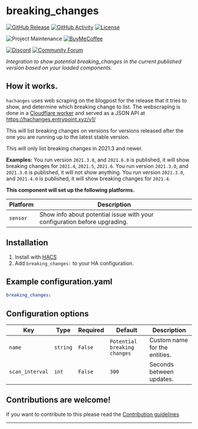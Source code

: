 # breaking_changes

[![GitHub Release][releases-shield]][releases]
[![GitHub Activity][commits-shield]][commits]
[![License][license-shield]](LICENSE.md)

![Project Maintenance][maintenance-shield]
[![BuyMeCoffee][buymecoffeebadge]][buymecoffee]

[![Discord][discord-shield]][discord]
[![Community Forum][forum-shield]][forum]

_Integration to show potential breaking_changes in the current published version based on your loaded components._

## How it works.

`hachanges` uses web scraping on the blogpost for the release that it tries to show, and determine which breaking change to list.
The webscraping is done in a [Cloudflare worker](https://workers.cloudflare.com/) and served as a JSON API at https://hachanges.entrypoint.xyz/v1/

This will list breaking changes on versions for versions released after the one you are running up to the latest stable version.

This will only list breaking changes in 2021.3 and newer.

**Examples:**
You run version `2021.3.0`, and `2021.6.0` is published, it will show breaking changes for `2021.4`, `2021.5`, `2021.6`.
You run version `2021.3.0`, and `2021.3.0` is published, it will not show anything.
You run version `2021.3.0`, and `2021.4.0` is published, it will show breaking changes for `2021.4`.

**This component will set up the following platforms.**

Platform | Description
-- | --
`sensor` | Show info about potential issue with your configuration before upgrading.

## Installation

1. Install with [HACS](https://hacs.xyz/)
2. Add `breaking_changes:` to your HA configuration.

## Example configuration.yaml

```yaml
breaking_changes:
```

## Configuration options

Key | Type | Required | Default | Description
-- | -- | -- | -- | --
`name` | `string` | `False` | `Potential breaking changes` | Custom name for the entities.
`scan_interval` | `int` | `False` | `300` | Seconds between updates.

## Contributions are welcome!

If you want to contribute to this please read the [Contribution guidelines](CONTRIBUTING.md)

***

[buymecoffee]: https://www.buymeacoffee.com/ludeeus
[buymecoffeebadge]: https://img.shields.io/badge/buy%20me%20a%20coffee-donate-yellow.svg?style=for-the-badge
[commits-shield]: https://img.shields.io/github/commit-activity/y/custom-components/breaking_changes.svg?style=for-the-badge
[commits]: https://github.com/custom-components/breaking_changes/commits/main
[discord]: https://discord.gg/Qa5fW2R
[discord-shield]: https://img.shields.io/discord/330944238910963714.svg?style=for-the-badge
[exampleimg]: example.png
[hachanges]: https://github.com/ludeeus/hachanges
[forum-shield]: https://img.shields.io/badge/community-forum-brightgreen.svg?style=for-the-badge
[forum]: https://community.home-assistant.io/
[license-shield]: https://img.shields.io/github/license/custom-components/breaking_changes.svg?style=for-the-badge
[maintenance-shield]: https://img.shields.io/badge/maintainer-Joakim%20Sørensen%20%40ludeeus-blue.svg?style=for-the-badge
[releases-shield]: https://img.shields.io/github/release/custom-components/breaking_changes.svg?style=for-the-badge
[releases]: https://github.com/custom-components/breaking_changes/releases
